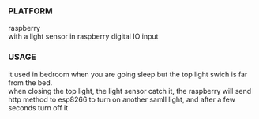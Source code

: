 ### PLATFORM
raspberry  
with a light sensor in raspberry digital IO input

### USAGE
it used in bedroom when you are going sleep but the top light swich is far from the bed.   
when closing the top light, the light sensor catch it, the raspberry will send http method to esp8266 to turn on another samll light, and after a few seconds turn off it   